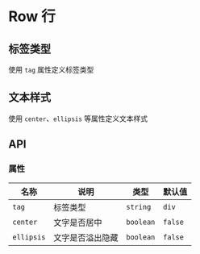 # Row 行

## 标签类型

使用 `tag` 属性定义标签类型

<preview path="./demos/tag.vue"></preview>

## 文本样式

使用 `center`、`ellipsis` 等属性定义文本样式

<preview path="./demos/text-style.vue"></preview>

## API

### 属性

| 名称       | 说明             | 类型      | 默认值  |
| ---------- | ---------------- | --------- | ------- |
| `tag`      | 标签类型         | `string`  | `div`   |
| `center`   | 文字是否居中     | `boolean` | `false` |
| `ellipsis` | 文字是否溢出隐藏 | `boolean` | `false` |
